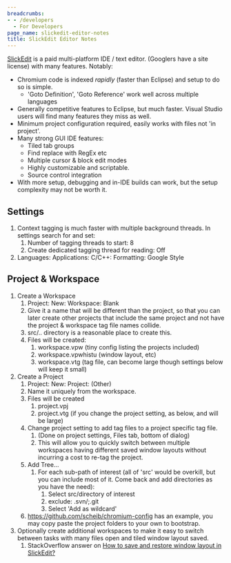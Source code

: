 ```yaml
---
breadcrumbs:
- - /developers
  - For Developers
page_name: slickedit-editor-notes
title: SlickEdit Editor Notes
---
```


[SlickEdit](http://www.slickedit.com/) is a paid multi-platform IDE / text
editor. (Googlers have a site license) with many features. Notably:

*   Chromium code is indexed *rapidly* (faster than Eclipse) and setup
            to do so is simple.
    *   'Goto Definition', 'Goto Reference' work well across multiple
                languages
*   Generally competitive features to Eclipse, but much faster. Visual
            Studio users will find many features they miss as well.
*   Minimum project configuration required, easily works with files not
            'in project'.
*   Many strong GUI IDE features:
    *   Tiled tab groups
    *   Find replace with RegEx etc
    *   Multiple cursor & block edit modes
    *   Highly customizable and scriptable.
    *   Source control integration
*   With more setup, debugging and in-IDE builds can work, but the setup
            complexity may not be worth it.

## Settings

1.  Context tagging is much faster with multiple background threads.
    In settings search for and set:
    1.  Number of tagging threads to start: 8
    2.  Create dedicated tagging thread for reading: Off
2.  Languages: Applications: C/C++: Formatting: Google Style

## Project & Workspace

1.  Create a Workspace
    1.  Project: New: Workspace: Blank
    2.  Give it a name that will be different than the project, so that
                you can later create other projects that include the same
                project and not have the project & workspace tag file names
                collide.
    3.  src/.. directory is a reasonable place to create this.
    4.  Files will be created:
        1.  workspace.vpw (tiny config listing the projects included)
        2.  workspace.vpwhistu (window layout, etc)
        3.  workspace.vtg (tag file, can become large though settings
                    below will keep it small)
2.  Create a Project
    1.  Project: New: Project: (Other)
    2.  Name it uniquely from the workspace.
    3.  Files will be created
        1.  project.vpj
        2.  project.vtg (if you change the project setting, as below,
                    and will be large)
    4.  Change project setting to add tag files to a project specific
                tag file.
        1.  (Done on project settings, Files tab, bottom of dialog)
        2.  This will allow you to quickly switch between multiple
                    workspaces having different saved window layouts without
                    incurring a cost to re-tag the project.
    5.  Add Tree...
        1.  For each sub-path of interest (all of 'src' would be
                    overkill, but you can include most of it. Come back and add
                    directories as you have the need):
            1.  Select src/directory of interest
            2.  exclude: .svn/;.git
            3.  Select 'Add as wildcard'
    6.  <https://github.com/scheib/chromium-config> has an example, you
                may copy paste the project folders to your own to bootstrap.
3.  Optionally create additional workspaces to make it easy to switch
            between tasks with many files open and tiled window layout saved.
    1.  StackOverflow answer on [How to save and restore window layout
                in
                SlickEdit?](http://stackoverflow.com/questions/15304321/how-to-save-and-restore-window-layout-in-slickedit/32850676#32850676)